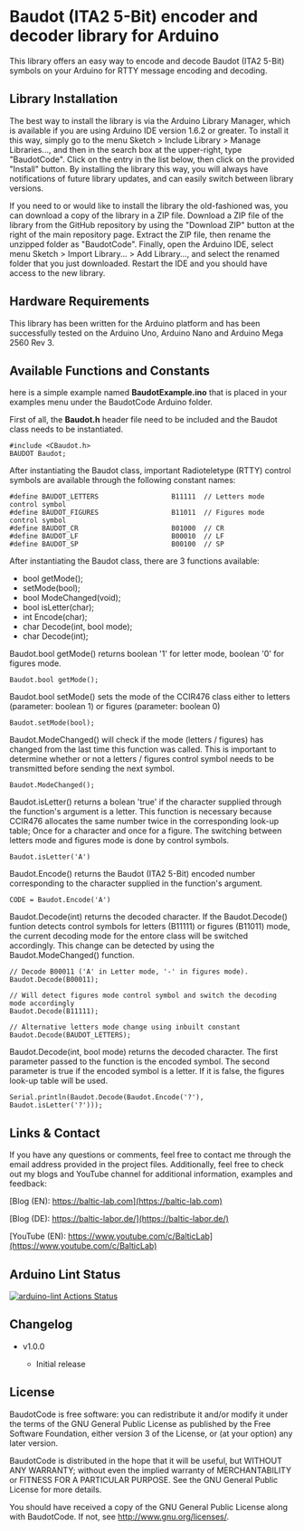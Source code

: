 Baudot (ITA2 5-Bit) encoder and decoder library for Arduino
==========================
This library offers an easy way to encode and decode Baudot (ITA2 5-Bit) symbols on your Arduino for RTTY message encoding and decoding.

Library Installation
---------------------
The best way to install the library is via the Arduino Library Manager, which is available if you are using Arduino IDE version 1.6.2 or greater. To install it this way, simply go to the menu Sketch > Include Library > Manage Libraries..., and then in the search box at the upper-right, type "BaudotCode". Click on the entry in the list below, then click on the provided "Install" button. By installing the library this way, you will always have notifications of future library updates, and can easily switch between library versions.

If you need to or would like to install the library the old-fashioned was, you can download a copy of the library in a ZIP file. Download a ZIP file of the library from the GitHub repository by using the "Download ZIP" button at the right of the main repository page. Extract the ZIP file, then rename the unzipped folder as "BaudotCode". Finally, open the Arduino IDE, select menu Sketch > Import Library... > Add Library..., and select the renamed folder that you just downloaded. Restart the IDE and you should have access to the new library.

Hardware Requirements
-------------------------------
This library has been written for the Arduino platform and has been successfully tested on the Arduino Uno, Arduino Nano and Arduino Mega 2560 Rev 3.

Available Functions and Constants
-------

here is a simple example named **BaudotExample.ino** that is placed in your examples menu under the BaudotCode Arduino folder. 

First of all, the **Baudot.h** header file need to be included and the Baudot class needs to be instantiated.

    #include <CBaudot.h>
    BAUDOT Baudot;
    
After instantiating the Baudot class, important Radioteletype (RTTY) control symbols are available through the following constant names:
    
    #define BAUDOT_LETTERS                  B11111  // Letters mode control symbol
    #define BAUDOT_FIGURES                  B11011  // Figures mode control symbol
    #define BAUDOT_CR     	                B01000  // CR
    #define BAUDOT_LF                       B00010  // LF
    #define BAUDOT_SP                       B00100  // SP
    
 After instantiating the Baudot class, there are 3 functions available:
 
 - bool getMode();
 - setMode(bool);
 - bool ModeChanged(void);
 - bool isLetter(char);
 - int Encode(char);
 - char Decode(int, bool mode);
 - char Decode(int);
 
Baudot.bool getMode() returns boolean '1' for letter mode, boolean '0' for figures mode. 
 
    Baudot.bool getMode();
    
Baudot.bool setMode() sets the mode of the CCIR476 class either to letters (parameter: boolean 1) or figures (parameter: boolean 0)

    Baudot.setMode(bool);
    
Baudot.ModeChanged() will check if the mode (letters / figures) has changed from the last time this function was called. This is important to determine whether or not a letters / figures control symbol needs to be transmitted before sending the next symbol. 
    
    Baudot.ModeChanged();
    
 Baudot.isLetter() returns a bolean 'true' if the character supplied through the function's argument is a letter. This function is necessary because CCIR476 allocates the same number twice in the corresponding look-up table; Once for a character and once for a figure. The switching between letters mode and figures mode is done by control symbols. 
    
    Baudot.isLetter('A')
 
 Baudot.Encode() returns the Baudot (ITA2 5-Bit) encoded number corresponding to the character supplied in the function's argument. 
    
    CODE = Baudot.Encode('A')
    
Baudot.Decode(int) returns the decoded character. If the Baudot.Decode() funtion detects control symbols for letters (B11111) or figures (B11011) mode, the current decoding mode for the entore class will be switched accordingly. This change can be detected by using the Baudot.ModeChanged() function. 
    
    // Decode B00011 ('A' in Letter mode, '-' in figures mode).
    Baudot.Decode(B00011);
    
    // Will detect figures mode control symbol and switch the decoding mode accordingly
    Baudot.Decode(B11111);
    
    // Alternative letters mode change using inbuilt constant
    Baudot.Decode(BAUDOT_LETTERS);
    
Baudot.Decode(int, bool mode) returns the decoded character. The first parameter passed to the function is the encoded symbol. The second parameter is true if the encoded symbol is a letter. If it is false, the figures look-up table will be used.
    
    Serial.println(Baudot.Decode(Baudot.Encode('?'), Baudot.isLetter('?')));
    
Links & Contact
---------------------
If you have any questions or comments, feel free to contact me through the email address provided in the project files. Additionally, feel free to check out my blogs and YouTube channel for additional information, examples and feedback:

[Blog (EN): https://baltic-lab.com](https://baltic-lab.com)

[Blog (DE): https://baltic-labor.de/](https://baltic-labor.de/)

[YouTube (EN): https://www.youtube.com/c/BalticLab](https://www.youtube.com/c/BalticLab)

Arduino Lint Status
-------------------
[![arduino-lint Actions Status](https://github.com/AI5GW/Baudot-Encode-Decode/workflows/arduino-lint/badge.svg)](https://github.com/AI5GW/Baudot-Encode-Decode/actions)

Changelog
---------
    
* v1.0.0

    * Initial release

    
License
-------
BaudotCode is free software: you can redistribute it and/or modify it under the terms of the GNU General Public License as published by the Free Software Foundation, either version 3 of the License, or (at your option) any later version.

BaudotCode is distributed in the hope that it will be useful, but WITHOUT ANY WARRANTY; without even the implied warranty of MERCHANTABILITY or FITNESS FOR A PARTICULAR PURPOSE.  See the GNU General Public License for more details.

You should have received a copy of the GNU General Public License along with BaudotCode.  If not, see <http://www.gnu.org/licenses/>.
